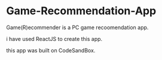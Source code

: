 # Game-Recommendation-App

Game(R)ecommender is a PC game recoomendation app.

i have used ReactJS to create this app.

this app was built on CodeSandBox.

